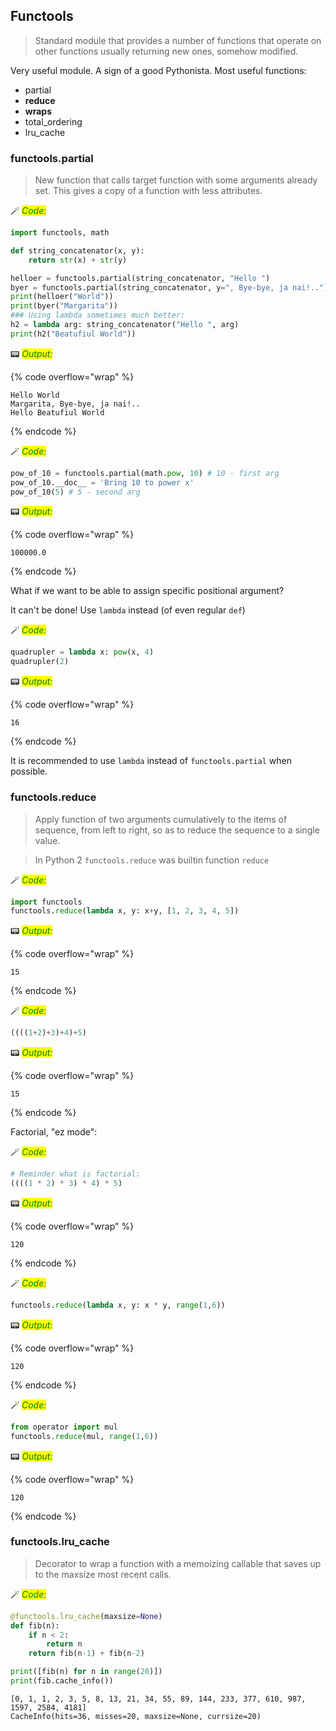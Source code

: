 ## Functools

> Standard module that provides a number of functions that operate on other functions usually returning new ones, somehow modified.

Very useful module. A sign of a good Pythonista. Most useful functions:

* partial
* **reduce**
* **wraps**
* total_ordering
* lru_cache

### functools.partial

> New function that calls target function with some arguments already set. This gives a copy of a function with less attributes.


🪄 _<mark style="color:green;">Code:</mark>_

```python
import functools, math

def string_concatenator(x, y):
    return str(x) + str(y)

helloer = functools.partial(string_concatenator, "Hello ")
byer = functools.partial(string_concatenator, y=", Bye-bye, ja nai!..")
print(helloer("World"))
print(byer("Margarita"))
### Using lambda sometimes much better:
h2 = lambda arg: string_concatenator("Hello ", arg)
print(h2("Beatufiul World"))
```

📟 _<mark style="color:green;">Output:</mark>_

{% code overflow="wrap" %}
```
Hello World
Margarita, Bye-bye, ja nai!..
Hello Beatufiul World
```
{% endcode %}




🪄 _<mark style="color:green;">Code:</mark>_

```python
pow_of_10 = functools.partial(math.pow, 10) # 10 - first arg
pow_of_10.__doc__ = 'Bring 10 to power x'
pow_of_10(5) # 5 - second arg
```




📟 _<mark style="color:green;">Output:</mark>_

{% code overflow="wrap" %}
```
100000.0
```
{% endcode %}




What if we want to be able to assign specific positional argument?

It can't be done! Use `lambda` instead (of even regular `def`)


🪄 _<mark style="color:green;">Code:</mark>_

```python
quadrupler = lambda x: pow(x, 4)
quadrupler(2)
```




📟 _<mark style="color:green;">Output:</mark>_

{% code overflow="wrap" %}
```
16
```
{% endcode %}




It is recommended to use `lambda` instead of `functools.partial` when possible.

### functools.reduce

> Apply function of two arguments cumulatively to the items of sequence, from left to right, so as to reduce the sequence to a single value. 

> In Python 2 `functools.reduce` was builtin function `reduce`


🪄 _<mark style="color:green;">Code:</mark>_

```python
import functools
functools.reduce(lambda x, y: x+y, [1, 2, 3, 4, 5])
```




📟 _<mark style="color:green;">Output:</mark>_

{% code overflow="wrap" %}
```
15
```
{% endcode %}





🪄 _<mark style="color:green;">Code:</mark>_

```python
((((1+2)+3)+4)+5)
```




📟 _<mark style="color:green;">Output:</mark>_

{% code overflow="wrap" %}
```
15
```
{% endcode %}




Factorial, "ez mode":


🪄 _<mark style="color:green;">Code:</mark>_

```python
# Reminder what is factorial:
((((1 * 2) * 3) * 4) * 5)
```




📟 _<mark style="color:green;">Output:</mark>_

{% code overflow="wrap" %}
```
120
```
{% endcode %}





🪄 _<mark style="color:green;">Code:</mark>_

```python
functools.reduce(lambda x, y: x * y, range(1,6))
```




📟 _<mark style="color:green;">Output:</mark>_

{% code overflow="wrap" %}
```
120
```
{% endcode %}





🪄 _<mark style="color:green;">Code:</mark>_

```python
from operator import mul
functools.reduce(mul, range(1,6))
```




📟 _<mark style="color:green;">Output:</mark>_

{% code overflow="wrap" %}
```
120
```
{% endcode %}




### functools.lru_cache

> Decorator to wrap a function with a memoizing callable that saves up to the maxsize most recent calls. 


🪄 _<mark style="color:green;">Code:</mark>_

```python
@functools.lru_cache(maxsize=None)
def fib(n):
    if n < 2:
        return n
    return fib(n-1) + fib(n-2)

print([fib(n) for n in range(20)])
print(fib.cache_info())
```

    [0, 1, 1, 2, 3, 5, 8, 13, 21, 34, 55, 89, 144, 233, 377, 610, 987, 1597, 2584, 4181]
    CacheInfo(hits=36, misses=20, maxsize=None, currsize=20)